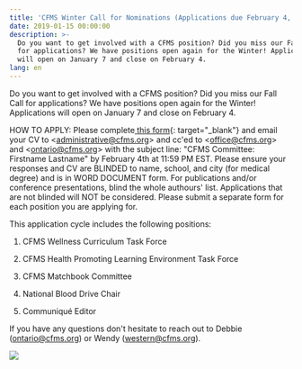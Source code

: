 ```yaml
---
title: 'CFMS Winter Call for Nominations (Applications due February 4, 2019)'
date: 2019-01-15 00:00:00
description: >-
  Do you want to get involved with a CFMS position? Did you miss our Fall Call
  for applications? We have positions open again for the Winter! Applications
  will open on January 7 and close on February 4.
lang: en
---
```


Do you want to get involved with a CFMS position? Did you miss our Fall Call for applications? We have positions open again for the Winter! Applications will open on January 7 and close on February 4.

HOW TO APPLY: Please complete[&nbsp;this form](https://docs.google.com/forms/d/e/1FAIpQLSe2_VhOhj8x3VekI4I4vmO99whxHJBpF5k3txxSKqyQtBbFyA/viewform){: target="_blank"}&nbsp;and email your CV to &lt;administrative@cfms.org&gt; and cc'ed to &lt;office@cfms.org&gt; and &lt;ontario@cfms.org&gt; with the subject line: "CFMS Committee: Firstname Lastname" by February 4th at 11:59 PM EST. Please ensure your responses and CV are BLINDED to name, school, and city (for medical degree) and is in WORD DOCUMENT form. For publications and/or conference presentations, blind the whole authours' list. Applications that are not blinded will NOT be considered. Please submit a separate form for each position you are applying for.&nbsp;

This application cycle includes the following positions:

1. CFMS Wellness Curriculum Task Force

2. CFMS Health Promoting Learning Environment Task Force

3. CFMS Matchbook Committee

4. National Blood Drive Chair

5. Communiqu&eacute; Editor

If you have any questions don't hesitate to reach out to Debbie (ontario@cfms.org) or Wendy (western@cfms.org).

![](/uploads/winter-call.jpeg)